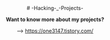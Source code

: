 <div style="text-align:center;">
# -Hacking-_-Projects-

<strong>Want to know more about my projects?</strong>


--> https://one3147.tistory.com/

</div>
